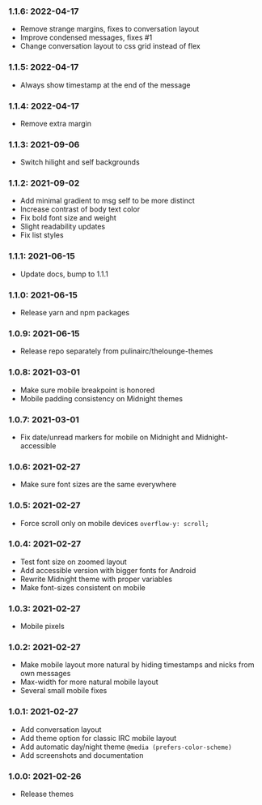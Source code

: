 ### 1.1.6: 2022-04-17

* Remove strange margins, fixes to conversation layout
* Improve condensed messages, fixes #1
* Change conversation layout to css grid instead of flex

### 1.1.5: 2022-04-17

* Always show timestamp at the end of the message

### 1.1.4: 2022-04-17

* Remove extra margin

### 1.1.3: 2021-09-06

* Switch hilight and self backgrounds

### 1.1.2: 2021-09-02

* Add minimal gradient to msg self to be more distinct
* Increase contrast of body text color
* Fix bold font size and weight
* Slight readability updates
* Fix list styles

### 1.1.1: 2021-06-15

* Update docs, bump to 1.1.1

### 1.1.0: 2021-06-15

* Release yarn and npm packages

### 1.0.9: 2021-06-15

* Release repo separately from pulinairc/thelounge-themes

### 1.0.8: 2021-03-01

* Make sure mobile breakpoint is honored
* Mobile padding consistency on Midnight themes

### 1.0.7: 2021-03-01

* Fix date/unread markers for mobile on Midnight and Midnight-accessible

### 1.0.6: 2021-02-27

* Make sure font sizes are the same everywhere

### 1.0.5: 2021-02-27

* Force scroll only on mobile devices `overflow-y: scroll;`

### 1.0.4: 2021-02-27

* Test font size on zoomed layout
* Add accessible version with bigger fonts for Android
* Rewrite Midnight theme with proper variables
* Make font-sizes consistent on mobile

### 1.0.3: 2021-02-27

* Mobile pixels

### 1.0.2: 2021-02-27

* Make mobile layout more natural by hiding timestamps and nicks from own messages
* Max-width for more natural mobile layout
* Several small mobile fixes

### 1.0.1: 2021-02-27

* Add conversation layout
* Add theme option for classic IRC mobile layout
* Add automatic day/night theme `@media (prefers-color-scheme)`
* Add screenshots and documentation

### 1.0.0: 2021-02-26

* Release themes
